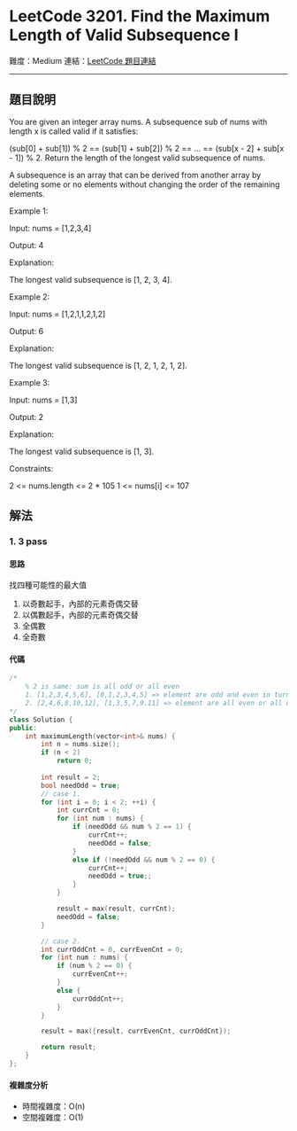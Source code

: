 # LeetCode 3201. Find the Maximum Length of Valid Subsequence I

難度：Medium
連結：[LeetCode 題目連結](https://leetcode.com/problems/find-the-maximum-length-of-valid-subsequence-i/description/)

---

## 題目說明
    
You are given an integer array nums.
A subsequence sub of nums with length x is called valid if it satisfies:

(sub[0] + sub[1]) % 2 == (sub[1] + sub[2]) % 2 == ... == (sub[x - 2] + sub[x - 1]) % 2.
Return the length of the longest valid subsequence of nums.

A subsequence is an array that can be derived from another array by deleting some or no elements without changing the order of the remaining elements.

 

Example 1:

Input: nums = [1,2,3,4]

Output: 4

Explanation:

The longest valid subsequence is [1, 2, 3, 4].

Example 2:

Input: nums = [1,2,1,1,2,1,2]

Output: 6

Explanation:

The longest valid subsequence is [1, 2, 1, 2, 1, 2].

Example 3:

Input: nums = [1,3]

Output: 2

Explanation:

The longest valid subsequence is [1, 3].

 

Constraints:

2 <= nums.length <= 2 * 105
1 <= nums[i] <= 107

## 解法
### 1. 3 pass
#### 思路

找四種可能性的最大值
1. 以奇數起手，內部的元素奇偶交替
2. 以偶數起手，內部的元素奇偶交替
3. 全偶數
4. 全奇數

#### 代碼
```c++
/*
    % 2 is same: sum is all odd or all even
    1. [1,2,3,4,5,6], [0,1,2,3,4,5] => element are odd and even in turn
    2. [2,4,6,8,10,12], [1,3,5,7,9.11] => element are all even or all odd
*/
class Solution {
public:
    int maximumLength(vector<int>& nums) {
        int n = nums.size();
        if (n < 2)
            return 0;
        
        int result = 2;
        bool needOdd = true;
        // case 1.
        for (int i = 0; i < 2; ++i) {
            int currCnt = 0;
            for (int num : nums) {
                if (needOdd && num % 2 == 1) {
                    currCnt++;
                    needOdd = false;
                }
                else if (!needOdd && num % 2 == 0) {
                    currCnt++;
                    needOdd = true;;
                }
            }

            result = max(result, currCnt);
            needOdd = false;
        }

        // case 2.
        int currOddCnt = 0, currEvenCnt = 0;
        for (int num : nums) {
            if (num % 2 == 0) {
                currEvenCnt++;
            }
            else {
                currOddCnt++;
            }
        }

        result = max({result, currEvenCnt, currOddCnt});

        return result;
    }
};
```

#### 複雜度分析

- 時間複雜度：O(n)
- 空間複雜度：O(1)
